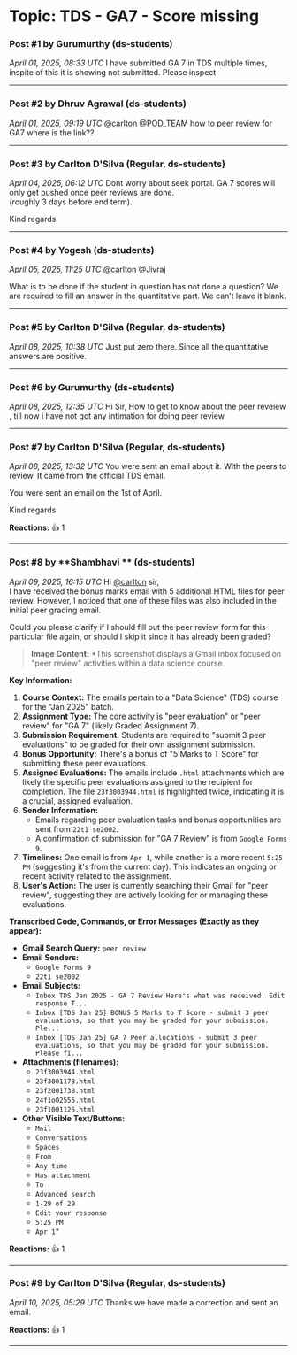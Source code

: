 # Topic: TDS - GA7 - Score missing

### Post #1 by **Gurumurthy** (ds-students)
*April 01, 2025, 08:33 UTC*
I have submitted GA 7 in TDS multiple times, inspite of this it is showing not submitted. Please inspect

---

### Post #2 by **Dhruv Agrawal** (ds-students)
*April 01, 2025, 09:19 UTC*
[@carlton](https://discourse.onlinedegree.iitm.ac.in/u/carlton) [@POD\_TEAM](https://discourse.onlinedegree.iitm.ac.in/u/pod_team) how to peer review for GA7 where is the link??

---

### Post #3 by **Carlton D'Silva** (Regular, ds-students)
*April 04, 2025, 06:12 UTC*
Dont worry about seek portal. GA 7 scores will only get pushed once peer reviews are done.  
(roughly 3 days before end term).

Kind regards

---

### Post #4 by **Yogesh** (ds-students)
*April 05, 2025, 11:25 UTC*
[@carlton](https://discourse.onlinedegree.iitm.ac.in/u/carlton) [@Jivraj](https://discourse.onlinedegree.iitm.ac.in/u/jivraj)

What is to be done if the student in question has not done a question? We are required to fill an answer in the quantitative part. We can’t leave it blank.

---

### Post #5 by **Carlton D'Silva** (Regular, ds-students)
*April 08, 2025, 10:38 UTC*
Just put zero there. Since all the quantitative answers are positive.

---

### Post #6 by **Gurumurthy** (ds-students)
*April 08, 2025, 12:35 UTC*
Hi Sir, How to get to know about the peer reveiew , till now i have not got any intimation for doing peer review

---

### Post #7 by **Carlton D'Silva** (Regular, ds-students)
*April 08, 2025, 13:32 UTC*
You were sent an email about it. With the peers to review. It came from the official TDS email.

You were sent an email on the 1st of April.

Kind regards

**Reactions:** 👍 1

---

### Post #8 by **Shambhavi ** (ds-students)
*April 09, 2025, 16:15 UTC*
Hi [@carlton](https://discourse.onlinedegree.iitm.ac.in/u/carlton) sir,  
I have received the bonus marks email with 5 additional HTML files for peer review. However, I noticed that one of these files was also included in the initial peer grading email.

Could you please clarify if I should fill out the peer review form for this particular file again, or should I skip it since it has already been graded?



> **Image Content:** *This screenshot displays a Gmail inbox focused on "peer review" activities within a data science course.

**Key Information:**

1.  **Course Context:** The emails pertain to a "Data Science" (TDS) course for the "Jan 2025" batch.
2.  **Assignment Type:** The core activity is "peer evaluation" or "peer review" for "GA 7" (likely Graded Assignment 7).
3.  **Submission Requirement:** Students are required to "submit 3 peer evaluations" to be graded for their own assignment submission.
4.  **Bonus Opportunity:** There's a bonus of "5 Marks to T Score" for submitting these peer evaluations.
5.  **Assigned Evaluations:** The emails include `.html` attachments which are likely the specific peer evaluations assigned to the recipient for completion. The file `23f3003944.html` is highlighted twice, indicating it is a crucial, assigned evaluation.
6.  **Sender Information:**
    *   Emails regarding peer evaluation tasks and bonus opportunities are sent from `22t1 se2002`.
    *   A confirmation of submission for "GA 7 Review" is from `Google Forms 9`.
7.  **Timelines:** One email is from `Apr 1`, while another is a more recent `5:25 PM` (suggesting it's from the current day). This indicates an ongoing or recent activity related to the assignment.
8.  **User's Action:** The user is currently searching their Gmail for "peer review", suggesting they are actively looking for or managing these evaluations.

**Transcribed Code, Commands, or Error Messages (Exactly as they appear):**

*   **Gmail Search Query:** `peer review`
*   **Email Senders:**
    *   `Google Forms 9`
    *   `22t1 se2002`
*   **Email Subjects:**
    *   `Inbox TDS Jan 2025 - GA 7 Review Here's what was received. Edit response T...`
    *   `Inbox [TDS Jan 25] BONUS 5 Marks to T Score - submit 3 peer evaluations, so that you may be graded for your submission. Ple...`
    *   `Inbox [TDS Jan 25] GA 7 Peer allocations - submit 3 peer evaluations, so that you may be graded for your submission. Please fi...`
*   **Attachments (filenames):**
    *   `23f3003944.html`
    *   `23f3001178.html`
    *   `23f2001738.html`
    *   `24f1o02555.html`
    *   `23f1001126.html`
*   **Other Visible Text/Buttons:**
    *   `Mail`
    *   `Conversations`
    *   `Spaces`
    *   `From`
    *   `Any time`
    *   `Has attachment`
    *   `To`
    *   `Advanced search`
    *   `1-29 of 29`
    *   `Edit your response`
    *   `5:25 PM`
    *   `Apr 1`*



**Reactions:** 👍 1

---

### Post #9 by **Carlton D'Silva** (Regular, ds-students)
*April 10, 2025, 05:29 UTC*
Thanks we have made a correction and sent an email.

**Reactions:** 👍 1

---
